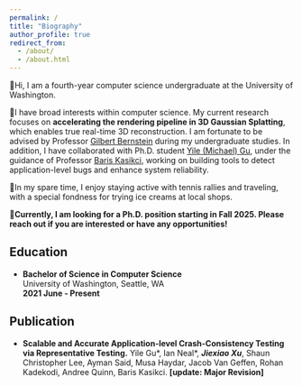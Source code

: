 ```yaml
---
permalink: /
title: "Biography"
author_profile: true
redirect_from: 
  - /about/
  - /about.html
---
```


🫡Hi, I am a fourth-year computer science undergraduate at the University of Washington. 

🧐I have broad interests within computer science. My current research focuses on **accelerating the rendering pipeline in 3D Gaussian Splatting**, which enables true real-time 3D reconstruction. I am fortunate to be advised by Professor [Gilbert Bernstein](http://www.gilbertbernstein.com/) during my undergraduate studies. In addition, I have collaborated with Ph.D. student [Yile (Michael) Gu](https://ikace.github.io/), under the guidance of Professor [Baris Kasikci](https://homes.cs.washington.edu/~baris/), working on building tools to detect application-level bugs and enhance system reliability.

🎾In my spare time, I enjoy staying active with tennis rallies and traveling, with a special fondness for trying ice creams at local shops.

🏫**Currently, I am looking for a Ph.D. position starting in Fall 2025. Please reach out if you are interested or have any opportunities!**

## Education

- **Bachelor of Science in Computer Science**  
  University of Washington, Seattle, WA  
  **2021 June - Present**

## Publication

- **Scalable and Accurate Application-level Crash-Consistency Testing via Representative Testing.** 
  Yile Gu\*, Ian Neal\*, ***Jiexiao Xu***, Shaun Christopher Lee, Ayman Said, Musa Haydar, Jacob Van Geffen, Rohan Kadekodi, Andree Quinn, Baris Kasikci. **[update: Major Revision]**
